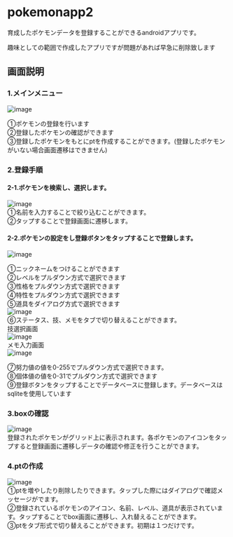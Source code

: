 # pokemonapp2
育成したポケモンデータを登録することができるandroidアプリです。  
  

趣味としての範囲で作成したアプリですが問題があれば早急に削除致します  
  
## 画面説明
### 1.メインメニュー  
![image](https://user-images.githubusercontent.com/83626132/124224974-9ee38480-db41-11eb-98a6-fab32097740d.png)  
  
①ポケモンの登録を行います  
②登録したポケモンの確認ができます  
③登録したポケモンをもとにptを作成することができます。(登録したポケモンがいない場合画面遷移はできません)  
  
  
### 2.登録手順  
#### 2-1.ポケモンを検索し、選択します。  
![image](https://user-images.githubusercontent.com/83626132/124225672-d272de80-db42-11eb-8d86-c2456e230f83.png)  
①名前を入力することで絞り込むことができます。  
②タップすることで登録画面に遷移します。  
#### 2-2.ポケモンの設定をし登録ボタンをタップすることで登録します。  
![image](https://user-images.githubusercontent.com/83626132/124226880-bd974a80-db44-11eb-9ffe-44ece7caf52c.png)  
  
①ニックネームをつけることができます  
②レベルをプルダウン方式で選択できます  
③性格をプルダウン方式で選択できます  
④特性をプルダウン方式で選択できます  
⑤道具をダイアログ方式で選択できます  
![image](https://user-images.githubusercontent.com/83626132/124227154-2aaae000-db45-11eb-8614-b12b4b718c0e.png)  
⑥ステータス、技、メモをタブで切り替えることができます。  
技選択画面  
![image](https://user-images.githubusercontent.com/83626132/124227640-fc79d000-db45-11eb-8bf6-f0014a52576a.png)  
メモ入力画面  
![image](https://user-images.githubusercontent.com/83626132/124227754-203d1600-db46-11eb-9bf4-fa144bc4be6f.png)  

⑦努力値の値を0-255でプルダウン方式で選択できます。  
⑧個体値の値を0-31でプルダウン方式で選択できます  
⑨登録ボタンをタップすることでデータベースに登録します。データベースはsqliteを使用しています  
  
### 3.boxの確認
![image](https://user-images.githubusercontent.com/83626132/124227866-45ca1f80-db46-11eb-93de-5fb37619a6cc.png)  
登録されたポケモンがグリッド上に表示されます。各ポケモンのアイコンをタップすると登録画面に遷移しデータの確認や修正を行うことができます。  

  
### 4.ptの作成
![image](https://user-images.githubusercontent.com/83626132/124228162-ba9d5980-db46-11eb-827d-e8b409009746.png)  
①ptを増やしたり削除したりできます。タップした際にはダイアログで確認メッセージがでます。  
②登録されているポケモンのアイコン、名前、レベル、道具が表示されています。タップすることでbox画面に遷移し、入れ替えることができます。  
③ptをタブ形式で切り替えることができます。初期は１つだけです。  






